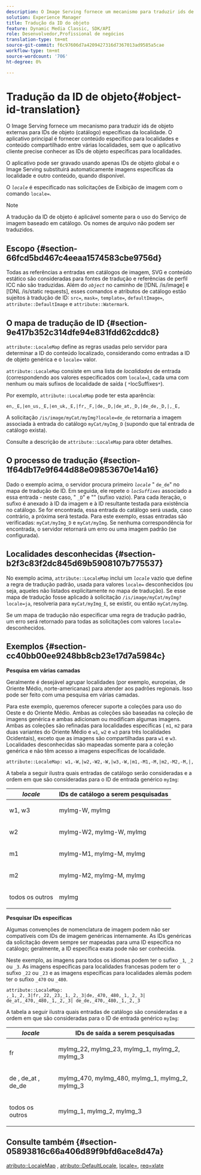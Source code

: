 ```yaml
---
description: O Image Serving fornece um mecanismo para traduzir ids de objeto externas para IDs de objeto (catálogo) específicas da localidade. O aplicativo principal é fornecer conteúdo específico para localidades e conteúdo compartilhado entre várias localidades, sem que o aplicativo cliente precise conhecer as IDs de objeto específicas para localidades.
solution: Experience Manager
title: Tradução da ID do objeto
feature: Dynamic Media Classic, SDK/API
role: Desenvolvedor,Profissional de negócios
translation-type: tm+mt
source-git-commit: f6c97606d7a4209427316d7367013ad9585a5cae
workflow-type: tm+mt
source-wordcount: '706'
ht-degree: 0%

---
```



# Tradução da ID de objeto{#object-id-translation}

O Image Serving fornece um mecanismo para traduzir ids de objeto externas para IDs de objeto (catálogo) específicas da localidade. O aplicativo principal é fornecer conteúdo específico para localidades e conteúdo compartilhado entre várias localidades, sem que o aplicativo cliente precise conhecer as IDs de objeto específicas para localidades.

O aplicativo pode ser gravado usando apenas IDs de objeto global e o Image Serving substituirá automaticamente imagens específicas da localidade e outro conteúdo, quando disponível.

O *`locale`* é especificado nas solicitações de Exibição de imagem com o comando `locale=`.

>[!NOTE]
>
>A tradução da ID de objeto é aplicável somente para o uso do Serviço de imagem baseado em catálogo. Os nomes de arquivo não podem ser traduzidos.

## Escopo {#section-66fcd5bd467c4eeaa1574583cbe9756d}

Todas as referências a entradas em catálogos de imagem, SVG e conteúdo estático são consideradas para fontes de tradução e referências de perfil ICC não são traduzidas. Além do *`object`* no caminho de [!DNL /is/image] e [!DNL /is/static requests], esses comandos e atributos de catálogo estão sujeitos à tradução de ID: `src=`, `mask=`, `template=`, `defaultImage=`, `attribute::DefaultImage` e `attribute::Watermark`.

## O mapa de tradução de ID {#section-9e417b352c314dfe94e831fdd62cddc8}

`attribute::LocaleMap` define as regras usadas pelo servidor para determinar a ID do conteúdo localizado, considerando como entradas a ID de objeto genérica e o  `locale=` valor.

`attribute::LocaleMap` consiste em uma lista de  *localidades*  de entrada (correspondendo aos valores especificados com  `locale=`), cada uma com nenhum ou mais sufixos de localidade de saída (  `*`locSuffixes`*`).

Por exemplo, `attribute::LocaleMap` pode ter esta aparência:

`en,_E,|en_us,_E,|en_uk,_E,|fr,_F,|de,_D,|de_at,_D,|de_de,_D,|,_E,`

A solicitação `/is/image/myCat/myImg?locale=de_de` retornaria a imagem associada à entrada do catálogo `myCat/myImg_D` (supondo que tal entrada de catálogo exista).

Consulte a descrição de `attribute::LocaleMap` para obter detalhes.

## O processo de tradução {#section-1f64db17e9f644d88e09853670e14a16}

Dado o exemplo acima, o servidor procura primeiro *`locale`* &quot; `de_de`&quot; no mapa de tradução de ID. Em seguida, ele repete o *`locSuffixes`* associado a essa entrada - neste caso, &quot; `_D`&quot; e &quot;&quot; (sufixo vazio). Para cada iteração, o sufixo é anexado à ID da imagem e à ID resultante testada para existência no catálogo. Se for encontrada, essa entrada do catálogo será usada, caso contrário, a próxima será testada. Para este exemplo, essas entradas são verificadas: `myCat/myImg_D` e `myCat/myImg`. Se nenhuma correspondência for encontrada, o servidor retornará um erro ou uma imagem padrão (se configurada).

## Localidades desconhecidas {#section-b2f3c83f2dc845d69b5908107b775537}

No exemplo acima, `attribute::LocaleMap` inclui um *`locale`* vazio que define a regra de tradução padrão, usada para valores `locale=` desconhecidos (ou seja, aqueles não listados explicitamente no mapa de tradução). Se esse mapa de tradução fosse aplicado à solicitação `/is/image/myCat/myImg?locale=ja`, resolveria para `myCat/myImg_E`, se existir, ou então `myCat/myImg`.

Se um mapa de tradução não especificar uma regra de tradução padrão, um erro será retornado para todas as solicitações com valores `locale=` desconhecidos.

## Exemplos {#section-cc40bb00ee9248bb8cb23e17d7a5984c}

**Pesquisa em várias camadas**

Geralmente é desejável agrupar localidades (por exemplo, europeias, de Oriente Médio, norte-americanas) para atender aos padrões regionais. Isso pode ser feito com uma pesquisa em várias camadas.

Para este exemplo, queremos oferecer suporte a coleções para uso do Oeste e do Oriente Médio. Ambas as coleções são baseadas na coleção de imagens genérica e ambas adicionam ou modificam algumas imagens. Ambas as coleções são refinadas para localidades específicas ( `m1`, `m2` para duas variantes do Oriente Médio e `w1`, `w2` e `w3` para três localidades Ocidentais), exceto que as imagens são compartilhadas para `w1` e `w3`. Localidades desconhecidas são mapeadas somente para a coleção genérica e não têm acesso a imagens específicas de localidade.

`attribute::LocaleMap: w1,-W,|w2,-W2,-W,|w3,-W,|m1,-M1,-M,|m2,-M2,-M,|,`

A tabela a seguir ilustra quais entradas de catálogo serão consideradas e a ordem em que são consideradas para o ID de entrada genérico `myImg`:

<table id="table_97EB13E3DB9B48D3A4184D5ECC8E9F86"> 
 <thead> 
  <tr> 
   <th class="entry"> <b> <i>locale</i> </b> </th> 
   <th class="entry"> <b>IDs de catálogo a serem pesquisadas</b> </th> 
  </tr> 
 </thead>
 <tbody> 
  <tr> 
   <td> <p> <span class="codeph"> w1, w3  </span> </p> </td> 
   <td> <p> <span class="codeph"> myImg-W, myImg  </span> </p> </td> 
  </tr> 
  <tr> 
   <td> <p> <span class="codeph"> w2  </span> </p> </td> 
   <td> <p> <span class="codeph"> myImg-W2, myImg-W, myImg  </span> </p> </td> 
  </tr> 
  <tr> 
   <td> <p> <span class="codeph"> m1  </span> </p> </td> 
   <td> <p> <span class="codeph"> myImg-M1, myImg-M, myImg  </span> </p> </td> 
  </tr> 
  <tr> 
   <td> <p> <span class="codeph"> m2  </span> </p> </td> 
   <td> <p> <span class="codeph"> myImg-M2, myImg-M, myImg  </span> </p> </td> 
  </tr> 
  <tr> 
   <td> <p>todos os outros </p> </td> 
   <td> <p> <span class="codeph"> myImg  </span> </p> </td> 
  </tr> 
 </tbody> 
</table>

**Pesquisar IDs específicas**

Algumas convenções de nomenclatura de imagem podem não ser compatíveis com IDs de imagem genéricas internamente. As IDs genéricas da solicitação devem sempre ser mapeadas para uma ID específica no catálogo; geralmente, a ID específica exata pode não ser conhecida.

Neste exemplo, as imagens para todos os idiomas podem ter o sufixo `_1`, `_2` ou `_3`. As imagens específicas para localidades francesas podem ter o sufixo `_22` ou `_23` e as imagens específicas para localidades alemãs podem ter o sufixo `_470` ou `_480`.

`attribute::LocaleMap: ,_1,_2,_3|fr,_22,_23,_1,_2,_3|de,_470,_480,_1,_2,_3| de_at,_470,_480,_1,_2,_3| de_de,_470,_480,_1,_2,_3`

A tabela a seguir ilustra quais entradas de catálogo são consideradas e a ordem em que são consideradas para o ID de entrada genérico `myImg`:

<table id="table_A7EE4AA0F1C24284B83CC4B40622D24F"> 
 <thead> 
  <tr> 
   <th class="entry"> <b> <i>locale</i> </b> </th> 
   <th class="entry"> <b>IDs de saída a serem pesquisadas</b> </th> 
  </tr> 
 </thead>
 <tbody> 
  <tr> 
   <td> <p> <span class="codeph"> fr  </span> </p> </td> 
   <td> <p> <span class="codeph"> myImg_22, myImg_23, myImg_1, myImg_2, myImg_3  </span> </p> </td> 
  </tr> 
  <tr> 
   <td> <p> <span class="codeph"> de  </span>,  <span class="codeph"> de_at  </span>,  <span class="codeph"> de_de  </span> </p> </td> 
   <td> <p> <span class="codeph"> myImg_470, myImg_480, myImg_1, myImg_2, myImg_3  </span> </p> </td> 
  </tr> 
  <tr> 
   <td> <p>todos os outros </p> </td> 
   <td> <p> <span class="codeph"> myImg_1, myImg_2, myImg_3  </span> </p> </td> 
  </tr> 
 </tbody> 
</table>

## Consulte também {#section-05893816c66a406d89f9bfd6ace8d47a}

[atributo::LocaleMap](../../../../../is-api/image-catalog/image-serving-api-ref/c-image-catalog-reference/c-attributes-reference/r-localemap.md#reference-49bbf598f8ea47c3a563755cef306318) ,  [atributo::DefaultLocale](../../../../../is-api/image-catalog/image-serving-api-ref/c-image-catalog-reference/c-attributes-reference/r-defaultlocale.md#reference-69462ad9923f464f80c2c012342a6b6b),  [locale=](../../../../../is-api/http-ref/image-serving-api-ref/c-http-protocol-reference/c-command-reference/r-locale.md#reference-8a846b2fbc004a12821b956ed3b25cfb),  [req=xlate](../../../../../is-api/http-ref/image-serving-api-ref/c-http-protocol-reference/c-command-reference/r-req/r-req.md#reference-907cdb4a97034db7ad94695f25552e76)
